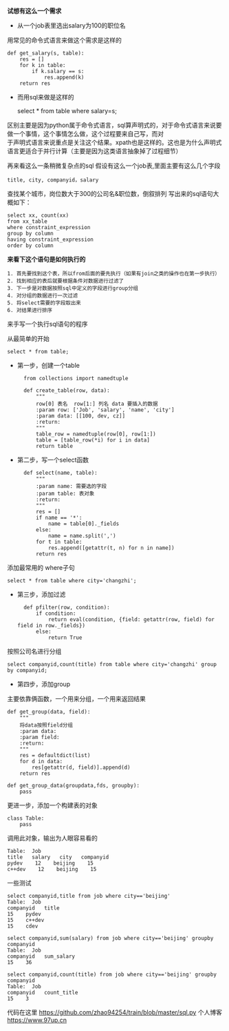 **试想有这么一个需求**
* 从一个job表里选出salary为100的职位名

用常见的命令式语言来做这个需求是这样的


    def get_salary(s, table):
        res = []
        for k in table:
            if k.salary == s:
                res.append(k)
        return res

* 而用sql来做是这样的


    select * from table where salary=s;

区别主要是因为python属于命令式语言，sql算声明式的，对于命令式语言来说要做一个事情，这个事情怎么做，这个过程要来自己写，而对   
于声明式语言来说重点是关注这个结果。xpath也是这样的。这也是为什么声明式语言更适合于并行计算（主要是因为这类语言抽象掉了过程细节）


再来看这么一条稍微复杂点的sql
假设有这么一个job表,里面主要有这么几个字段

    title, city, companyid，salary
    
查找某个城市，岗位数大于300的公司名&职位数，倒叙排列
写出来的sql语句大概如下：

    select xx, count(xx)
    from xx_table
    where constraint_expression
    group by column
    having constraint_expression
    order by column


**来看下这个语句是如何执行的**

    1. 首先要找到这个表，所以from后面的要先执行（如果有join之类的操作也在第一步执行）
    2. 找到相应的表后就要根据条件对数据进行过滤了
    3. 下一步是对数据按照sql中定义的字段进行group分组
    4. 对分组的数据进行一次过滤
    5. 将select需要的字段取出来
    6. 对结果进行排序


来手写一个执行sql语句的程序

从最简单的开始

    select * from table;
    
* 第一步，创建一个table


        from collections import namedtuple

        def create_table(row, data):
            """
            row[0] 表名  row[1:] 列名 data 要插入的数据
            :param row: ['Job', 'salary', 'name', 'city']
            :param data: [[100, dev, cz]]
            :return:
            """
            table_row = namedtuple(row[0], row[1:])
            table = [table_row(*i) for i in data]
            return table


* 第二步，写一个select函数



        def select(name, table):
            """
            :param name: 需要选的字段
            :param table: 表对象
            :return:
            """
            res = []
            if name == '*':
                name = table[0]._fields
            else:
                name = name.split(',')
            for t in table:
                res.append([getattr(t, n) for n in name])
            return res


添加最常用的 where子句

    select * from table where city='changzhi';
    
* 第三步，添加过滤


        def pfilter(row, condition):
            if condition:
                return eval(condition, {field: getattr(row, field) for field in row._fields})
            else:
                return True


按照公司名进行分组

    select companyid,count(title) from table where city='changzhi' group by companyid;

* 第四步，添加group

主要依靠俩函数，一个用来分组，一个用来返回结果

    def get_group(data, field):
        """
        将data按照field分组
        :param data:
        :param field:
        :return:
        """
        res = defaultdict(list)
        for d in data:
            res[getattr(d, field)].append(d)
        return res

    def get_group_data(groupdata,fds, groupby):
        pass

更进一步，添加一个构建表的对象


    class Table:
        pass

调用此对象，输出为人眼容易看的

    Table:  Job
    title   salary   city   companyid
    pydev    12    beijing    15
    c++dev    12    beijing    15



一些测试

    select companyid,title from job where city=='beijing'
    Table:  Job
    companyid   title
    15    pydev
    15    c++dev
    15    cdev
    
    select companyid,sum(salary) from job where city=='beijing' groupby companyid
    Table:  Job
    companyid   sum_salary
    15    36
    
    select companyid,count(title) from job where city=='beijing' groupby companyid
    Table:  Job
    companyid   count_title
    15    3

代码在这里
https://github.com/zhao94254/train/blob/master/sql.py
个人博客  
https://www.97up.cn  
